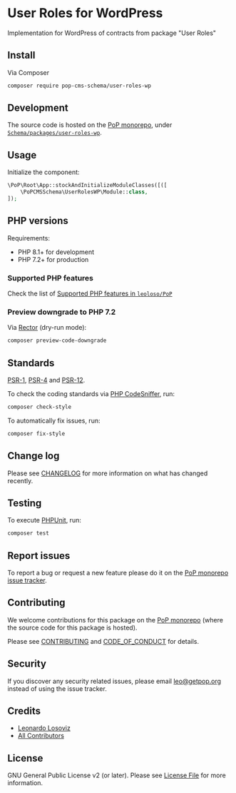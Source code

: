 # User Roles for WordPress

<!--
[![Build Status][ico-travis]][link-travis]
[![Quality Score][ico-code-quality]][link-code-quality]
[![Software License][ico-license]](LICENSE.md)
[![Latest Version on Packagist][ico-version]][link-packagist]
[![Coverage Status][ico-scrutinizer]][link-scrutinizer]
[![Total Downloads][ico-downloads]][link-downloads]
-->

Implementation for WordPress of contracts from package "User Roles"

## Install

Via Composer

``` bash
composer require pop-cms-schema/user-roles-wp
```

## Development

The source code is hosted on the [PoP monorepo](https://github.com/leoloso/PoP), under [`Schema/packages/user-roles-wp`](https://github.com/leoloso/PoP/tree/master/layers/Schema/packages/user-roles-wp).

## Usage

Initialize the component:

``` php
\PoP\Root\App::stockAndInitializeModuleClasses([([
    \PoPCMSSchema\UserRolesWP\Module::class,
]);
```

## PHP versions

Requirements:

- PHP 8.1+ for development
- PHP 7.2+ for production

### Supported PHP features

Check the list of [Supported PHP features in `leoloso/PoP`](https://github.com/leoloso/PoP/blob/master/docs/supported-php-features.md)

### Preview downgrade to PHP 7.2

Via [Rector](https://github.com/rectorphp/rector) (dry-run mode):

```bash
composer preview-code-downgrade
```

## Standards

[PSR-1](https://www.php-fig.org/psr/psr-1), [PSR-4](https://www.php-fig.org/psr/psr-4) and [PSR-12](https://www.php-fig.org/psr/psr-12).

To check the coding standards via [PHP CodeSniffer](https://github.com/squizlabs/PHP_CodeSniffer), run:

``` bash
composer check-style
```

To automatically fix issues, run:

``` bash
composer fix-style
```

## Change log

Please see [CHANGELOG](CHANGELOG.md) for more information on what has changed recently.

## Testing

To execute [PHPUnit](https://phpunit.de/), run:

``` bash
composer test
```

## Report issues

To report a bug or request a new feature please do it on the [PoP monorepo issue tracker](https://github.com/leoloso/PoP/issues).

## Contributing

We welcome contributions for this package on the [PoP monorepo](https://github.com/leoloso/PoP) (where the source code for this package is hosted).

Please see [CONTRIBUTING](CONTRIBUTING.md) and [CODE_OF_CONDUCT](CODE_OF_CONDUCT.md) for details.

## Security

If you discover any security related issues, please email leo@getpop.org instead of using the issue tracker.

## Credits

- [Leonardo Losoviz][link-author]
- [All Contributors][link-contributors]

## License

GNU General Public License v2 (or later). Please see [License File](LICENSE.md) for more information.

[ico-version]: https://img.shields.io/packagist/v/pop-cms-schema/user-roles-wp.svg?style=flat-square
[ico-license]: https://img.shields.io/badge/license-GPLv2-brightgreen.svg?style=flat-square
[ico-travis]: https://img.shields.io/travis/pop-cms-schema/user-roles-wp/master.svg?style=flat-square
[ico-scrutinizer]: https://img.shields.io/scrutinizer/coverage/g/pop-cms-schema/user-roles-wp.svg?style=flat-square
[ico-code-quality]: https://img.shields.io/scrutinizer/g/pop-cms-schema/user-roles-wp.svg?style=flat-square
[ico-downloads]: https://img.shields.io/packagist/dt/pop-cms-schema/user-roles-wp.svg?style=flat-square

[link-packagist]: https://packagist.org/packages/pop-cms-schema/user-roles-wp
[link-travis]: https://travis-ci.org/pop-cms-schema/user-roles-wp
[link-scrutinizer]: https://scrutinizer-ci.com/g/pop-cms-schema/user-roles-wp/code-structure
[link-code-quality]: https://scrutinizer-ci.com/g/pop-cms-schema/user-roles-wp
[link-downloads]: https://packagist.org/packages/pop-cms-schema/user-roles-wp
[link-author]: https://github.com/leoloso
[link-contributors]: ../../../../../../contributors

